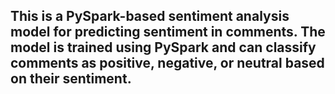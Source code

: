 ## This is a PySpark-based sentiment analysis model for predicting sentiment in comments. The model is trained using PySpark and can classify comments as positive, negative, or neutral based on their sentiment.
